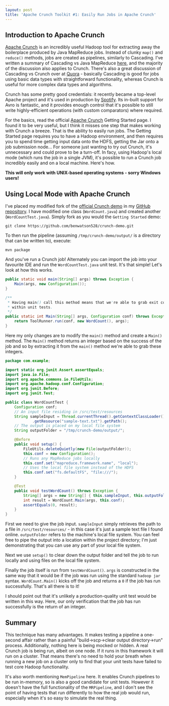 ```yaml
---
layout: post
title: 'Apache Crunch Toolkit #1: Easily Run Jobs in Apache Crunch'
---
```


## Introduction to Apache Crunch

[Apache Crunch] is an incredibly useful Hadoop tool for extracting away the boilerplace produced by Java MapReduce jobs. Instead of clunky `map()` and `reduce()` methods, jobs are created as pipelines, similarly to Cascading. I've written a summary of Cascading vs Java MapReduce [here], and the majority of the discussion also applies to Crunch. There's also a great discussion of Cascading vs Crunch over at [Quora] - basically Cascading is good for jobs using basic data types with straightforward functionality, whereas Crunch is useful for more complex data types and algorithms.

Crunch has some pretty good credentials: it recently became a top-level Apache project and it's used in production by [Spotify]. Its in-built support for Avro is fantastic, and it provides enough control that it's possible to still write highly-efficient operations (with custom comparators) where required.

For the basics, read the official [Apache Crunch] Getting Started page. I found it to be very useful, but I think it misses one step that makes working with Crunch a breeze. That is the ability to easily run jobs. The Getting Started page requires you to have a Hadoop environment, and then requires you to spend time getting input data onto the HDFS, getting the Jar onto a job submission node... For someone just wanting to try out Crunch, it's unnecessary and could prove to be a turn-off. In facy, using Hadoop's local mode (which runs the job in a single JVM), it's possible to run a Crunch job incredibly easily and on a local machine. Here's how.

**This will only work with UNIX-based operating systems - sorry Windows users!**

## Using Local Mode with Apache Crunch
I've placed my modified fork of the [official Crunch demo] in my [GitHub repository]. I have modified one class (`WordCount.java`) and created another (`WordCountTest.java`). Simply fork as you would the `Getting Started` demo:

    git clone https://github.com/benwatson528/crunch-demo.git
    
To then run the pipeline (assuming `/tmp/crunch-demo/output/` is a directory that can be written to), execute:

    mvn package

And you've run a Crunch job! Alternately you can import the job into your favourite IDE and run the `WordCountTest.java` unit test. It's that simple! Let's look at how this works.

```java
public static void main(String[] args) throws Exception {
	Main(args, new Configuration());
}

/**
 * Having main() call this method means that we're able to grab exit codes
 * within unit tests.
 */
public static int Main(String[] args, Configuration conf) throws Exception {
	return ToolRunner.run(conf, new WordCount(), args);
}
```

Here my only changes are to modify the `main()` method and create a `Main()` method. The `Main()` method returns an integer based on the success of the job and so by extracting it from the `main()` method we're able to grab these integers.

```java
package com.example;

import static org.junit.Assert.assertEquals;
import java.io.File;
import org.apache.commons.io.FileUtils;
import org.apache.hadoop.conf.Configuration;
import org.junit.Before;
import org.junit.Test;

public class WordCountTest {
	Configuration conf;
	// An input file residing in /src/test/resources
	String sampleInput = Thread.currentThread().getContextClassLoader()
			.getResource("sample-text.txt").getPath();
	// The output is placed on my local file system
	String outputFolder = "/tmp/crunch-demo/output/";

	@Before
	public void setup() {
		FileUtils.deleteQuietly(new File(outputFolder));
		this.conf = new Configuration();
		// Runs any MapReduce jobs locally
		this.conf.set("mapreduce.framework.name", "local");
		// Uses the local file system instead of the HDFS
		this.conf.set("fs.defaultFS", "file:///");
	}

	@Test
	public void testWordCount() throws Exception {
		String[] args = new String[] { this.sampleInput, this.outputFolder };
		int result = WordCount.Main(args, this.conf);
		assertEquals(0, result);
	}
}
```

First we need to give the job input. `sampleInput` simply retrieves the path to a file in `/src/test/resources/` - in this case it's just a sample text file I found online. `outputFolder` refers to the machine's local file system. You can feel free to pipe the output into a location within the project directory; I'm just demonstrating that you can use any part of your local file system.

Next we use `setup()` to clear down the output folder and tell the job to run locally and using files on the local file system.

Finally the job itself is run from `testWordCount()`. `args` is constructed in the same way that it would be if the job was run using the standard `hadoop jar` syntax. `WordCount.Main()` kicks off the job and returns a `0` if the job has run successfully. That's all there is to it!

I should point out that it's unlikely a production-quality unit test would be written in this way. Here, our only verification that the job has run successfully is the return of an integer.


## Summary
This technique has many advantages. It makes testing a pipeline a one-second affair rather than a painful "build->scp->clear output directory->run" process. Additionally, nothing here is being mocked or hidden. A real Crunch job is being run, albeit on one node. If it runs in this framework it will run on a cluster. That means there's no need to hold your breath when running a new job on a cluster only to find that your unit tests have failed to test core Hadoop functionality.

It's also worth mentioning `MemPipeline` here. It enables Crunch pipelines to be run in-memory, so is also a good candidate for unit tests. However it doesn't have the full functionality of the `MRPipeline`, and I don't see the point of having tests that run differently to how the real job would run, especially when it's so easy to simulate the real thing.

[Apache Crunch]:http://crunch.apache.org/getting-started.html
[Spotify]:https://labs.spotify.com/2014/11/27/crunch/
[here]:https://hadoopathome.wordpress.com/2015/02/07/scalding-vs-java-mapreduce/
[Quora]:http://www.quora.com/What-are-the-differences-between-Crunch-and-Cascading
[GitHub repository]:https://github.com/benwatson528/crunch-demo
[official Crunch demo]:https://github.com/jwills/crunch-demo

